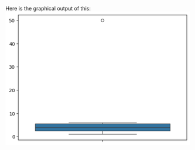 Here is the graphical output of this: 
![Image Alt](https://github.com/Hamim009/outlier-check-with-iqr/blob/255e009121ac6d6a5d4d57cd41fe4743b22f8941/download.png)
